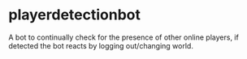 # playerdetectionbot
A bot to continually check for the presence of other online players, if detected the bot reacts by logging out/changing world.
